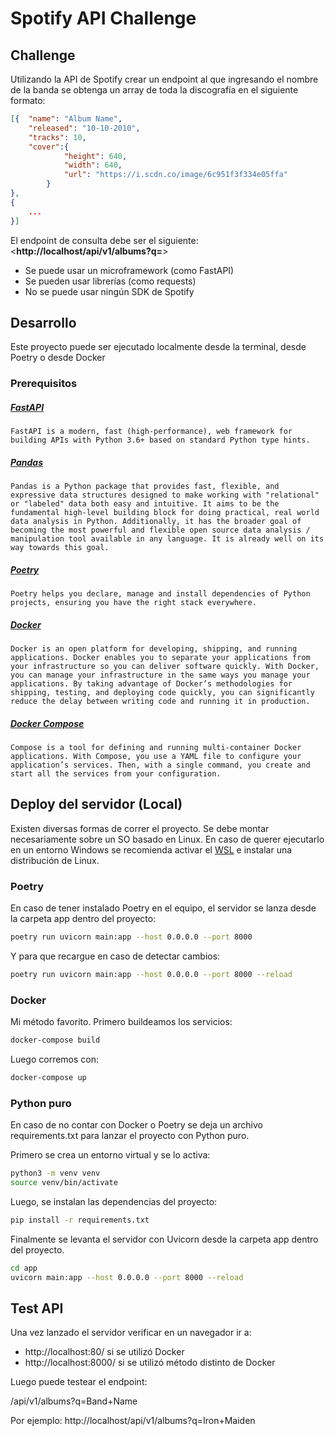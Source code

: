 # Spotify API Challenge

## Challenge
Utilizando la API de Spotify crear un endpoint al que ingresando el nombre de la banda se obtenga un array de toda la discografía en el siguiente formato:

```json
[{	"name": "Album Name",
	"released": "10-10-2010",
	"tracks": 10,
	"cover":{
			"height": 640, 
			"width": 640,
			"url": "https://i.scdn.co/image/6c951f3f334e05ffa"
		}
},
{
	...
}]
```

El endpoint de consulta debe ser el siguiente:
<**http://localhost/api/v1/albums?q=<band-name>**>

- Se puede usar un microframework (como FastAPI)
- Se pueden usar librerías (como requests)
- No se puede usar ningún SDK de Spotify

## Desarrollo
Este proyecto puede ser ejecutado localmente desde la terminal, desde Poetry o desde Docker


### Prerequisitos

##### [FastAPI](https://fastapi.tiangolo.com/)
```
FastAPI is a modern, fast (high-performance), web framework for building APIs with Python 3.6+ based on standard Python type hints.
```
	
##### [Pandas](https://pandas.pydata.org/docs/)
```
Pandas is a Python package that provides fast, flexible, and expressive data structures designed to make working with "relational" or "labeled" data both easy and intuitive. It aims to be the fundamental high-level building block for doing practical, real world data analysis in Python. Additionally, it has the broader goal of becoming the most powerful and flexible open source data analysis / manipulation tool available in any language. It is already well on its way towards this goal.
```
	
##### [Poetry](https://python-poetry.org/)
```
Poetry helps you declare, manage and install dependencies of Python projects, ensuring you have the right stack everywhere.
```
	
##### [Docker](https://docs.docker.com/get-started/overview/)
```
Docker is an open platform for developing, shipping, and running applications. Docker enables you to separate your applications from your infrastructure so you can deliver software quickly. With Docker, you can manage your infrastructure in the same ways you manage your applications. By taking advantage of Docker’s methodologies for shipping, testing, and deploying code quickly, you can significantly reduce the delay between writing code and running it in production.
```
	
##### [Docker Compose](https://docs.docker.com/compose/)
```
Compose is a tool for defining and running multi-container Docker applications. With Compose, you use a YAML file to configure your application’s services. Then, with a single command, you create and start all the services from your configuration.
```

## Deploy del servidor (Local)
Existen diversas formas de correr el proyecto. Se debe montar necesariamente sobre un SO basado en Linux. En caso de querer ejecutarlo en un entorno Windows se recomienda activar el [WSL](https://docs.microsoft.com/en-us/windows/wsl/install) e instalar una distribución de Linux. 
	
### Poetry
En caso de tener instalado Poetry en el equipo, el servidor se lanza desde la carpeta app dentro del proyecto:
```bash
poetry run uvicorn main:app --host 0.0.0.0 --port 8000
```
Y para que recargue en caso de detectar cambios:
```bash
poetry run uvicorn main:app --host 0.0.0.0 --port 8000 --reload
```
	
### Docker
Mi método favorito.
Primero buildeamos los servicios:
```bash
docker-compose build
```
Luego corremos con:
```bash
docker-compose up
```
	
### Python puro
En caso de no contar con Docker o Poetry se deja un archivo requirements.txt para lanzar el proyecto con Python puro.
	
Primero se crea un entorno virtual y se lo activa:
```bash
python3 -m venv venv
source venv/bin/activate
```
Luego, se instalan las dependencias del proyecto:
```bash
pip install -r requirements.txt
```
	
Finalmente se levanta el servidor con Uvicorn desde la carpeta app dentro del proyecto.
```bash
cd app
uvicorn main:app --host 0.0.0.0 --port 8000 --reload
```
## Test API
Una vez lanzado el servidor verificar en un navegador ir a:
 - http://localhost:80/ si se utilizó Docker
 - http://localhost:8000/ si se utilizó método distinto de Docker

Luego puede testear el endpoint:
	
/api/v1/albums?q=Band+Name
	
Por ejemplo:
http://localhost/api/v1/albums?q=Iron+Maiden


